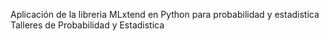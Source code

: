 Aplicación de la libreria MLxtend en Python para probabilidad y estadistica
Talleres de Probabilidad y Estadistica
